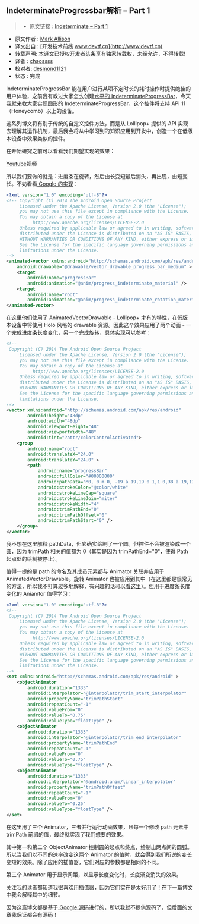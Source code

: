 IndeterminateProgressbar解析 – Part 1
---

> * 原文链接 : [Indeterminate – Part 1](https://blog.stylingandroid.com/indeterminate-part-1/)
* 原文作者 : [Mark Allison](https://blog.stylingandroid.com/)
* 译文出自 : [开发技术前线 www.devtf.cn](http://www.devtf.cn)
* 转载声明: 本译文已授权[开发者头条](http://toutiao.io/download)享有独家转载权，未经允许，不得转载!
* 译者 : [chaossss](https://github.com/chaossss) 
* 校对者: [desmond1121](https://github.com/desmond1121) 
* 状态 :  完成 




IndeterminateProgressBar 能在用户进行某项不定时长的耗时操作时提供绝佳的用户体验，之前我有教过大家怎么创建[水平的 IndeterminateProgressBar](http://blog.csdn.net/u012403246/article/details/49582789)，今天我就来教大家实现圆形的 IndeterminateProgressBar，这个控件将支持 API 11（Honeycomb）以上的设备。

这系列博文将有别于传统的自定义控件方法，而是从 Lollipop+ 提供的 API 实现去理解其运作机制，最后我会将从中学习到的知识应用到开发中，创造一个在低版本设备中效果类似的控件。

在开始研究之前可以看看我们期望实现的效果：

[Youtube视频](https://youtu.be/g6Zo6WDS2Gg)

所以我们要做的就是：进度条在旋转，然后由长变短最后消失，再出现，由短变长。不妨看看[ Google 的实现](https://android.googlesource.com/platform/frameworks/base/+/refs/heads/master/core/res/res/drawable/progress_medium_material.xml)：

```xml
<?xml version="1.0" encoding="utf-8"?>
<!-- Copyright (C) 2014 The Android Open Source Project
     Licensed under the Apache License, Version 2.0 (the "License");
     you may not use this file except in compliance with the License.
     You may obtain a copy of the License at
          http://www.apache.org/licenses/LICENSE-2.0
     Unless required by applicable law or agreed to in writing, software
     distributed under the License is distributed on an "AS IS" BASIS,
     WITHOUT WARRANTIES OR CONDITIONS OF ANY KIND, either express or implied.
     See the License for the specific language governing permissions and
     limitations under the License.
-->
<animated-vector xmlns:android="http://schemas.android.com/apk/res/android"
    android:drawable="@drawable/vector_drawable_progress_bar_medium" >
    <target
        android:name="progressBar"
        android:animation="@anim/progress_indeterminate_material" />
    <target
        android:name="root"
        android:animation="@anim/progress_indeterminate_rotation_material" />
</animated-vector>
```

在这里他们使用了 AnimatedVectorDrawable - Lollipop+ 才有的特性，在低版本设备中将使用 Holo 风格的 drawable 资源。因此这个效果应用了两个动画 - 一个完成进度条长度变化，另一个完成旋转，[具体实现](https://android.googlesource.com/platform/frameworks/base/+/refs/heads/master/core/res/res/drawable/vector_drawable_progress_bar_medium.xml)可以参考：

```xml
<!--
 Copyright (C) 2014 The Android Open Source Project
     Licensed under the Apache License, Version 2.0 (the "License");
     you may not use this file except in compliance with the License.
     You may obtain a copy of the License at
          http://www.apache.org/licenses/LICENSE-2.0
     Unless required by applicable law or agreed to in writing, software
     distributed under the License is distributed on an "AS IS" BASIS,
     WITHOUT WARRANTIES OR CONDITIONS OF ANY KIND, either express or implied.
     See the License for the specific language governing permissions and
     limitations under the License.
-->
<vector xmlns:android="http://schemas.android.com/apk/res/android"
        android:height="48dp"
        android:width="48dp"
        android:viewportHeight="48"
        android:viewportWidth="48"
        android:tint="?attr/colorControlActivated">
    <group
        android:name="root"
        android:translateX="24.0"
        android:translateY="24.0" >
        <path
            android:name="progressBar"
            android:fillColor="#00000000"
            android:pathData="M0, 0 m 0, -19 a 19,19 0 1,1 0,38 a 19,19 0 1,1 0,-38"
            android:strokeColor="@color/white"
            android:strokeLineCap="square"
            android:strokeLineJoin="miter"
            android:strokeWidth="4"
            android:trimPathEnd="0"
            android:trimPathOffset="0"
            android:trimPathStart="0" />
    </group>
</vector>
```

我不想在这里解释 pathData，但它确实绘制了一个圆。但控件不会被渲染成一个圆，因为 trimPath 相关的值都为 0（其实是因为 trimPathEnd="0"，使得 Path 起点处的绘制被停止）。

值得一提的是 path 的命名及其成员元素都与 Animator 关联并应用于 AnimatedVectorDrawable。旋转 Animator 也被应用到其中（在这里都是很常见的方法，所以我不打算过多地解释，有兴趣的话可以[看这里](https://android.googlesource.com/platform/frameworks/base/+/refs/heads/master/core/res/res/anim/progress_indeterminate_rotation_material.xml)）。但用于进度条长度变化的 Aniamtor 值得学习：

```xml
<?xml version="1.0" encoding="utf-8"?>
<!--
 Copyright (C) 2014 The Android Open Source Project
     Licensed under the Apache License, Version 2.0 (the "License");
     you may not use this file except in compliance with the License.
     You may obtain a copy of the License at
          http://www.apache.org/licenses/LICENSE-2.0
     Unless required by applicable law or agreed to in writing, software
     distributed under the License is distributed on an "AS IS" BASIS,
     WITHOUT WARRANTIES OR CONDITIONS OF ANY KIND, either express or implied.
     See the License for the specific language governing permissions and
     limitations under the License.
-->
<set xmlns:android="http://schemas.android.com/apk/res/android" >
    <objectAnimator
        android:duration="1333"
        android:interpolator="@interpolator/trim_start_interpolator"
        android:propertyName="trimPathStart"
        android:repeatCount="-1"
        android:valueFrom="0"
        android:valueTo="0.75"
        android:valueType="floatType" />
    <objectAnimator
        android:duration="1333"
        android:interpolator="@interpolator/trim_end_interpolator"
        android:propertyName="trimPathEnd"
        android:repeatCount="-1"
        android:valueFrom="0"
        android:valueTo="0.75"
        android:valueType="floatType" />
    <objectAnimator
        android:duration="1333"
        android:interpolator="@android:anim/linear_interpolator"
        android:propertyName="trimPathOffset"
        android:repeatCount="-1"
        android:valueFrom="0"
        android:valueTo="0.25"
        android:valueType="floatType" />
</set>
```

在这里用了三个 Animator，三者并行运行动画效果，且每一个修改 path 元素中 trimPath 前缀的值，最终就实现了我们想要的效果。

其中第一和第二个 ObjectAnimator 控制圆的起点和终点，绘制出两点间的圆弧。所以当我们以不同的速率改变这两个 Animator 的值时，就会得到我们所说的变长变短的效果。除了应用的插值器，它们对应的参数都是相同的不同。

第三个 Animator 用于显示间距，以显示长度变化时，长度渐变消失的效果。

关注我的读者都知道我很喜欢用插值器，因为它们实在是太好用了！在下一篇博文中我会解释其中的细节。

因为这篇博文都是基于[ Google 源码](https://android.googlesource.com/platform/frameworks/base/+/refs/heads/master/core/res/res/anim/progress_indeterminate_rotation_material.xml)进行的，所以我就不提供源码了，但后面的文章我保证都会有源码！